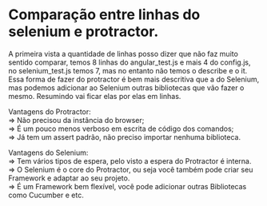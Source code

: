 # Comparação entre linhas do selenium e protractor.

A primeira vista a quantidade de linhas posso dizer que não faz muito sentido comparar, temos 8 linhas do angular_test.js e mais 4 do config.js, no selenium_test.js temos 7, mas no entanto não temos o describe e o it. Essa forma de fazer do protractor é bem mais descritiva que a do Selenium, mas podemos adicionar ao Selenium outras bibliotecas que vão fazer o mesmo. Resumindo vai ficar elas por elas em linhas.

Vantagens do Protractor:<br>
=> Não precisou da instância do browser;<br>
=> É um pouco menos verboso em escrita de código dos comandos;<br>
=> Já tem um assert padrão, não preciso importar nenhuma biblioteca.

Vantagens do Selenium:<br>
=> Tem vários tipos de espera, pelo visto a espera do Protractor é interna.<br>
=> O Selenium é o core do Protractor, ou seja você também pode criar seu Framework e adaptar ao seu projeto.<br>
=> É um Framework bem flexível, você pode adicionar outras Bibliotecas como Cucumber e etc.
